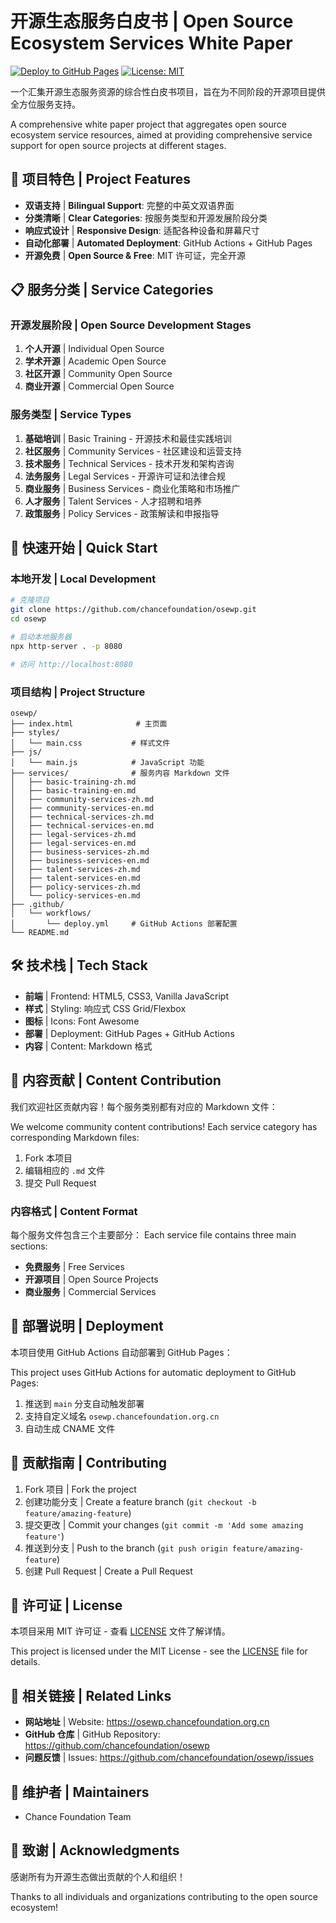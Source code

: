 # 开源生态服务白皮书 | Open Source Ecosystem Services White Paper

[![Deploy to GitHub Pages](https://github.com/chancefoundation/osewp/actions/workflows/deploy.yml/badge.svg)](https://github.com/chancefoundation/osewp/actions/workflows/deploy.yml)
[![License: MIT](https://img.shields.io/badge/License-MIT-yellow.svg)](https://opensource.org/licenses/MIT)

一个汇集开源生态服务资源的综合性白皮书项目，旨在为不同阶段的开源项目提供全方位服务支持。

A comprehensive white paper project that aggregates open source ecosystem service resources, aimed at providing comprehensive service support for open source projects at different stages.

## 🌟 项目特色 | Project Features

- **双语支持** | **Bilingual Support**: 完整的中英文双语界面
- **分类清晰** | **Clear Categories**: 按服务类型和开源发展阶段分类
- **响应式设计** | **Responsive Design**: 适配各种设备和屏幕尺寸
- **自动化部署** | **Automated Deployment**: GitHub Actions + GitHub Pages
- **开源免费** | **Open Source & Free**: MIT 许可证，完全开源

## 📋 服务分类 | Service Categories

### 开源发展阶段 | Open Source Development Stages

1. **个人开源** | Individual Open Source
2. **学术开源** | Academic Open Source  
3. **社区开源** | Community Open Source
4. **商业开源** | Commercial Open Source

### 服务类型 | Service Types

1. **基础培训** | Basic Training - 开源技术和最佳实践培训
2. **社区服务** | Community Services - 社区建设和运营支持
3. **技术服务** | Technical Services - 技术开发和架构咨询
4. **法务服务** | Legal Services - 开源许可证和法律合规
5. **商业服务** | Business Services - 商业化策略和市场推广
6. **人才服务** | Talent Services - 人才招聘和培养
7. **政策服务** | Policy Services - 政策解读和申报指导

## 🚀 快速开始 | Quick Start

### 本地开发 | Local Development

```bash
# 克隆项目
git clone https://github.com/chancefoundation/osewp.git
cd osewp

# 启动本地服务器
npx http-server . -p 8080

# 访问 http://localhost:8080
```

### 项目结构 | Project Structure

```
osewp/
├── index.html              # 主页面
├── styles/
│   └── main.css           # 样式文件
├── js/
│   └── main.js            # JavaScript 功能
├── services/              # 服务内容 Markdown 文件
│   ├── basic-training-zh.md
│   ├── basic-training-en.md
│   ├── community-services-zh.md
│   ├── community-services-en.md
│   ├── technical-services-zh.md
│   ├── technical-services-en.md
│   ├── legal-services-zh.md
│   ├── legal-services-en.md
│   ├── business-services-zh.md
│   ├── business-services-en.md
│   ├── talent-services-zh.md
│   ├── talent-services-en.md
│   ├── policy-services-zh.md
│   └── policy-services-en.md
├── .github/
│   └── workflows/
│       └── deploy.yml     # GitHub Actions 部署配置
└── README.md
```

## 🛠️ 技术栈 | Tech Stack

- **前端** | Frontend: HTML5, CSS3, Vanilla JavaScript
- **样式** | Styling: 响应式 CSS Grid/Flexbox
- **图标** | Icons: Font Awesome
- **部署** | Deployment: GitHub Pages + GitHub Actions
- **内容** | Content: Markdown 格式

## 📝 内容贡献 | Content Contribution

我们欢迎社区贡献内容！每个服务类别都有对应的 Markdown 文件：

We welcome community content contributions! Each service category has corresponding Markdown files:

1. Fork 本项目
2. 编辑相应的 `.md` 文件
3. 提交 Pull Request

### 内容格式 | Content Format

每个服务文件包含三个主要部分：
Each service file contains three main sections:

- **免费服务** | Free Services
- **开源项目** | Open Source Projects  
- **商业服务** | Commercial Services

## 🚀 部署说明 | Deployment

本项目使用 GitHub Actions 自动部署到 GitHub Pages：

This project uses GitHub Actions for automatic deployment to GitHub Pages:

1. 推送到 `main` 分支自动触发部署
2. 支持自定义域名 `osewp.chancefoundation.org.cn`
3. 自动生成 CNAME 文件

## 🤝 贡献指南 | Contributing

1. Fork 项目 | Fork the project
2. 创建功能分支 | Create a feature branch (`git checkout -b feature/amazing-feature`)
3. 提交更改 | Commit your changes (`git commit -m 'Add some amazing feature'`)
4. 推送到分支 | Push to the branch (`git push origin feature/amazing-feature`)
5. 创建 Pull Request | Create a Pull Request

## 📄 许可证 | License

本项目采用 MIT 许可证 - 查看 [LICENSE](LICENSE) 文件了解详情。

This project is licensed under the MIT License - see the [LICENSE](LICENSE) file for details.

## 🔗 相关链接 | Related Links

- **网站地址** | Website: https://osewp.chancefoundation.org.cn
- **GitHub 仓库** | GitHub Repository: https://github.com/chancefoundation/osewp
- **问题反馈** | Issues: https://github.com/chancefoundation/osewp/issues

## 👥 维护者 | Maintainers

- Chance Foundation Team

## 🙏 致谢 | Acknowledgments

感谢所有为开源生态做出贡献的个人和组织！

Thanks to all individuals and organizations contributing to the open source ecosystem!
